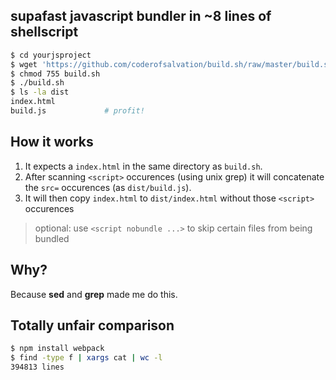 ## supafast javascript bundler in ~8 lines of shellscript

```sh
$ cd yourjsproject
$ wget 'https://github.com/coderofsalvation/build.sh/raw/master/build.sh'
$ chmod 755 build.sh
$ ./build.sh
$ ls -la dist
index.html
build.js             # profit!
```

## How it works

1. It expects a `index.html` in the same directory as `build.sh`.<br>
1. After scanning `<script>` occurences (using unix grep) it will concatenate the `src=` occurences (as `dist/build.js`).
1. It will then copy `index.html` to `dist/index.html` without those `<script>` occurences

> optional: use `<script nobundle ...>` to skip certain files from being bundled

## Why?

Because **sed** and **grep** made me do this.

## Totally unfair comparison

```bash
$ npm install webpack
$ find -type f | xargs cat | wc -l
394813 lines
```

